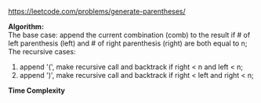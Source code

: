 https://leetcode.com/problems/generate-parentheses/

**Algorithm:** <br />
The base case: append the current combination (comb) to the result if # of left parenthesis (left) and # of right parenthesis (right) are both equal to n; <br />
The recursive cases:
1. append '(', make recursive call and backtrack if right < n and left < n; <br />
2. append ')', make recursive call and backtrack if right < left and right < n; <br />

**Time Complexity** <br />
